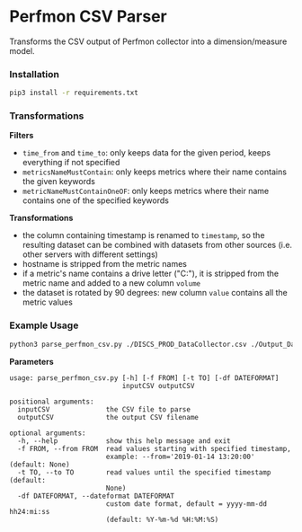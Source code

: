 # Perfmon CSV Parser

Transforms the CSV output of Perfmon collector into a dimension/measure model.

### Installation

```bash
pip3 install -r requirements.txt
```


### Transformations

**Filters**
- `time_from` and `time_to`: only keeps data for the given period, keeps everything if not specified
- `metricsNameMustContain`: only keeps metrics where their name contains the given keywords
- `metricNameMustContainOneOF`: only keeps metrics where their name contains one of the specified keywords

**Transformations**
- the column containing timestamp is renamed to `timestamp`, so the resulting dataset can be combined with datasets from other sources (i.e. other servers with different settings)
- hostname is stripped from the metric names
- if a metric's name contains a drive letter ("C:"), it is stripped from the metric name and added to a new column `volume`
- the dataset is rotated by 90 degrees: new column `value` contains all the metric values


### Example Usage

```bash
python3 parse_perfmon_csv.py ./DISCS_PROD_DataCollector.csv ./Output_DataCollector.csv -f "2019-01-15 00:00:00" -t "2019-01-16 00:00:00"
```

**Parameters**
```
usage: parse_perfmon_csv.py [-h] [-f FROM] [-t TO] [-df DATEFORMAT]
                            inputCSV outputCSV

positional arguments:
  inputCSV              the CSV file to parse
  outputCSV             the output CSV filename

optional arguments:
  -h, --help            show this help message and exit
  -f FROM, --from FROM  read values starting with specified timestamp,
                        example: --from='2019-01-14 13:20:00' (default: None)
  -t TO, --to TO        read values until the specified timestamp (default:
                        None)
  -df DATEFORMAT, --dateformat DATEFORMAT
                        custom date format, default = yyyy-mm-dd hh24:mi:ss
                        (default: %Y-%m-%d %H:%M:%S)
```